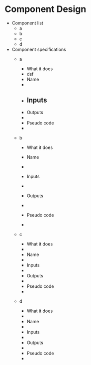 # Component Design

* Component list
  - a
  - b
  - c
  - d
* Component specifications
  - a
     - What it does
	  - dsf
     - Name
	  -
     - Inputs
          - 
     - Outputs
	-
     - Pseudo code
	-

  - b
     - What it does
	   
     - Name
	-
     - Inputs
	-
     - Outputs
	-
     - Pseudo code
	-

  - c
     - What it does
	-
     - Name
	-
     - Inputs
	-
     - Outputs
	-
     - Pseudo code
	-

  - d
     - What it does
	-
     - Name
	-
     - Inputs
	-
     - Outputs
	-
     - Pseudo code
	-

